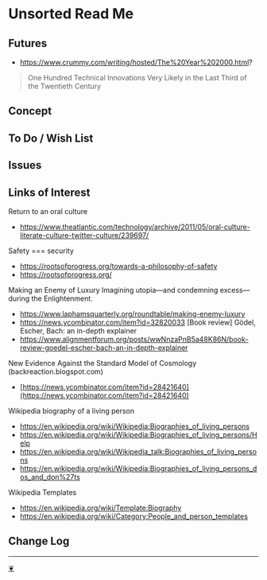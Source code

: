 # Unsorted Read Me


## Futures

* https://www.crummy.com/writing/hosted/The%20Year%202000.html?
> One Hundred Technical Innovations Very Likely in the Last Third of the Twentieth Century


## Concept

## To Do / Wish List

## Issues

## Links of Interest

Return to an oral culture
* https://www.theatlantic.com/technology/archive/2011/05/oral-culture-literate-culture-twitter-culture/239697/

Safety === security
* https://rootsofprogress.org/towards-a-philosophy-of-safety
* https://rootsofprogress.org/

Making an Enemy of Luxury
Imagining utopia—and condemning excess—during the Enlightenment.
* https://www.laphamsquarterly.org/roundtable/making-enemy-luxury
* https://news.ycombinator.com/item?id=32820033
[Book review] Gödel, Escher, Bach: an in-depth explainer
* https://www.alignmentforum.org/posts/wwNnzaPnB5a48K86N/book-review-goedel-escher-bach-an-in-depth-explainer

New Evidence Against the Standard Model of Cosmology (backreaction.blogspot.com)
* [https://news.ycombinator.com/item?id=28421640](https://news.ycombinator.com/item?id=28421640)

Wikipedia biography of a living person

* https://en.wikipedia.org/wiki/Wikipedia:Biographies_of_living_persons
* https://en.wikipedia.org/wiki/Wikipedia:Biographies_of_living_persons/Help
* https://en.wikipedia.org/wiki/Wikipedia_talk:Biographies_of_living_persons
* https://en.wikipedia.org/wiki/Wikipedia:Biographies_of_living_persons_dos_and_don%27ts

Wikipedia Templates

* https://en.wikipedia.org/wiki/Template:Biography
* https://en.wikipedia.org/wiki/Category:People_and_person_templates

## Change Log



---

[❦](javascript:window.scrollTo(0,0);)

